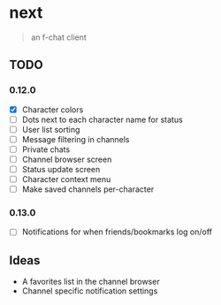 # next

> an f-chat client

## TODO

### 0.12.0
- [x] Character colors
- [ ] Dots next to each character name for status
- [ ] User list sorting
- [ ] Message filtering in channels
- [ ] Private chats
- [ ] Channel browser screen
- [ ] Status update screen
- [ ] Character context menu
- [ ] Make saved channels per-character

### 0.13.0
- [ ] Notifications for when friends/bookmarks log on/off

## Ideas

- A favorites list in the channel browser
- Channel specific notification settings
